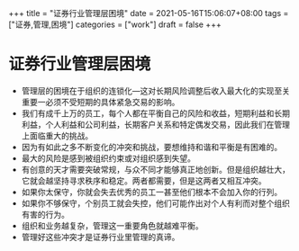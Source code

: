 +++
title = "证券行业管理层困境"
date = 2021-05-16T15:06:07+08:00
tags = ["证券,管理,困境"]
categories = ["work"]
draft = false
+++
# 证券行业管理层困境
- 管理层的困境在于组织的连锁化—这对长期风险调整后收入最大化的实现至关重要一必须不受短期的具体紧急交易的影响。
- 我们有成千上万的员工，每个人都在平衡自己的风险和收益，短期利益和长期利益，个人利益和公司利益，长期客户关系和特定偶发交易，因此我们在管理上面临重大的挑战。
- 因为有如此之多不断变化的冲突和挑战，要想维持和谐和平衡是有困难的。
- 最大的风险是感到被组织约束或对组织感到失望。
- 有创意的天才需要突破常规，与众不同才能够真正地创新。但是组织越壮大，它就会越坚持寻求秩序和稳定。两者都需要，但是这两者又相互冲突。
- 如果你太保守，你就会失去优秀的员工一甚至他们根本不会加入你的行列。
- 如果你不够保守，个别员工就会失控，他们可能作出对个人有利而对整个组织有害的行为。
- 组织和业务越复杂，管理这一重要角色就越难平衡。
- 管理好这些冲突才是证券行业里管理的真谛。 